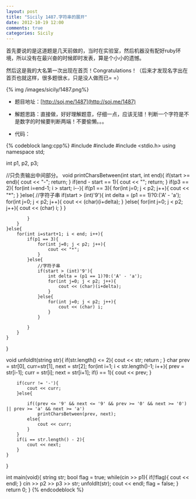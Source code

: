 ```yaml
---
layout: post
title: "Sicily 1487.字符串的展开"
date: 2012-10-19 12:00
comments: true
categories: Sicily
---
```


首先要说的是这道题是几天前做的，当时在实验室，然后机器没有配好ruby环境，所以没有在最兴奋的时候即时发表，算是个小小的遗憾。

然后这是我的大名第一次出现在首页！Congratulations！（后来才发现名字出在首页也就这样，很多题很水，只是没人做而已= =）

{% img /images/sicily/1487.png%}

* 题目地址：[http://soj.me/1487](http://soj.me/1487)

* 解题思路：直接做，好好理解题意，仔细一点，应该无错！判断一个字符是不是数字的时候要判断两端！不要偷懒。。。

<!--more-->
* 代码：

{% codeblock lang:cpp%}
#include <iostream>
#include <string>
#include <stdio.h>
using namespace std;


int p1, p2, p3;

//只负责输出中间部分。
void printCharsBetween(int start, int end){
	if(start >= end){
		cout << "-";
		return;
	}
	if(end - start == 1){
		cout << "";
		return;
	}
	if(p3 == 2){
		for(int i=end-1; i > start; i--){
			if(p1 == 3){
				for(int j=0; j < p2; j++){
					cout << "*";
				}
			}else{
				//字符子串
				if(start > (int)'9'){
					int delta = (p1 == 1)?0:('A' - 'a');
					for(int j=0; j < p2; j++){
						cout << (char)(i+delta);
					}
				}else{
					for(int j=0; j < p2; j++){
						cout << (char) i;
					}
				}

			}
		}		
	}else{
		for(int i=start+1; i < end; i++){
			if(p1 == 3){
				for(int j=0; j < p2; j++){
					cout << "*";
				}
			}else{
				//字符子串
				if(start > (int)'9'){
					int delta = (p1 == 1)?0:('A' - 'a');
					for(int j=0; j < p2; j++){
						cout << (char)(i+delta);
					}
				}else{
					for(int j=0; j < p2; j++){
						cout << (char) i;
					}
				}

			}
		}
	}

}

void unfoldIt(string str){
	if(str.length() <= 2){
		cout << str;
		return ;
	}
	char prev = str[0], curr=str[1], next = str[2];
	for(int i=1; i < str.length()-1; i++){
		prev = str[i-1];
		curr = str[i];
		next = str[i+1];
		if(i == 1){
			cout << prev;
		}

		if(curr != '-'){
			cout << curr;
		}else{

			if((prev <= '9' && next <= '9' && prev >= '0' && next >= '0') || prev >= 'a' && next >= 'a')
				printCharsBetween(prev, next);
			else{
				cout << curr;
			}
		}
		if(i == str.length() - 2){
			cout << next;
		}
	}
	
}

int main(void){
	string str;
	bool flag = true;
	while(cin >> p1){
		if(!flag){
			cout << endl;
		}
		cin >> p2 >> p3 >> str;
		unfoldIt(str);
		cout << endl;
		flag = false;
	}
	return 0;
}
{% endcodeblock %}